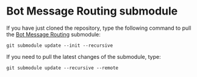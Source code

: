 Bot Message Routing submodule
=============================

If you have just cloned the repository, type the following command to pull the
[Bot Message Routing](https://github.com/tompaana/bot-message-routing) submodule:

```
git submodule update --init --recursive
```

If you need to pull the latest changes of the submodule, type:

```
git submodule update --recursive --remote
```
